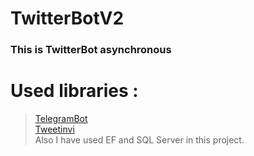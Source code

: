# TwitterBotV2
### This is TwitterBot asynchronous 
# Used libraries :
>[TelegramBot](https://github.com/TelegramBots/Telegram.Bot) <br/>
>[Tweetinvi](https://github.com/linvi/tweetinvi) <br/>
Also I have used EF and SQL Server in this project.
